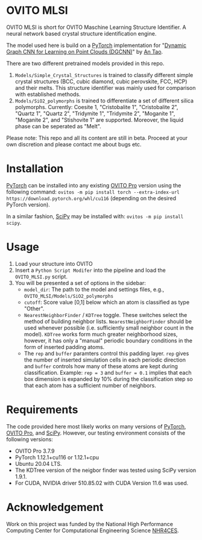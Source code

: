 # OVITO MLSI
OVITO MLSI is short for OVITO Maschine Learning Structure Identifier. A neural network based crystal structure identification engine.

The model used here is build on a [PyTorch](https://pytorch.org/) implementation for "[Dynamic Graph CNN for Learning on Point Clouds (DGCNN)](https://arxiv.org/pdf/1801.07829)" by [An Tao](antao97/dgcnn.pytorch).

There are two different pretrained models provided in this repo.
1. `Models/Simple_Crystal_Structures` is trained to classify different simple crystal structures (BCC, cubic diamond, cubic perovskite, FCC, HCP) and their melts. This structure identifier was mainly used for comparison with established methods.
2. `Models/SiO2_polymorphs` is trained to differentiate a set of different silica polymorphs. Currently: Coesite 1, "Cristobalite 1", "Cristobalite 2", "Quartz 1", "Quartz 2", "Tridymite 1", "Tridymite 2", "Moganite 1", "Moganite 2", and "Stishovite 1" are supported. Moreover, the liquid phase can be seperated as "Melt".

Please note: This repo and all its content are still in beta. Proceed at your own discretion and please contact me about bugs etc.
# Installation
[PyTorch](https://pytorch.org/) can be installed into any existing [OVITO Pro](https://www.ovito.org/) version using the following command: `ovitos -m pip install torch --extra-index-url https://download.pytorch.org/whl/cu116` (depending on the desired PyTorch version).

In a similar fashion, [SciPy](https://scipy.org/) may be installed with: `ovitos -m pip install scipy`.

# Usage
1. Load your structure into OVITO
2. Insert a `Python Script Modifer` into the pipeline and load the `OVITO_MLSI.py` script.
3. You will be presented a set of options in the sidebar:
    - `model_dir`: The path to the model and settings files, e.g., `OVITO_MLSI/Models/SiO2_polymorphs`
    - `cutoff`: Score value [0,1] below which an atom is classified as type "Other".
    - `NearestNeighborFinder` / `KDTree` toggle. These switches select the method of building neighbor lists. `NearestNeighborFinder` should be used whenever possible (i.e. sufficiently small neighbor count in the model). `KDTree` works form much greater neighborhood sizes, however, it has only a "manual" periodic boundary conditions in the form of inserted padding atoms. 
    - The `rep` and `buffer` paramters control this padding layer. `rep` gives the number of inserted simulation cells in each periodic direction and `buffer` controls how many of these atoms are kept during classification. Example: `rep = 3` and `buffer = 0.1` implies that each box dimension is expanded by 10% during the classification step so that each atom has a sufficient number of neighbors.

# Requirements
The code provided here most likely works on many versions of [PyTorch](https://pytorch.org/), [OVITO Pro](https://www.ovito.org/), and [SciPy](https://scipy.org/). However, our testing environment consists of the following versions:
- OVITO Pro 3.7.9
- PyTorch 1.12.1+cu116 or 1.12.1+cpu 
- Ubuntu 20.04 LTS.
- The KDTree version of the neigbor finder was tested using SciPy version 1.9.1.
- For CUDA, NVIDIA driver 510.85.02 with CUDA Version 11.6 was used.

# Acknowledgement
Work on this project was funded by the National High Performance Computing Center for Computational Engineering Science [NHR4CES](https://www.nhr4ces.de/).
